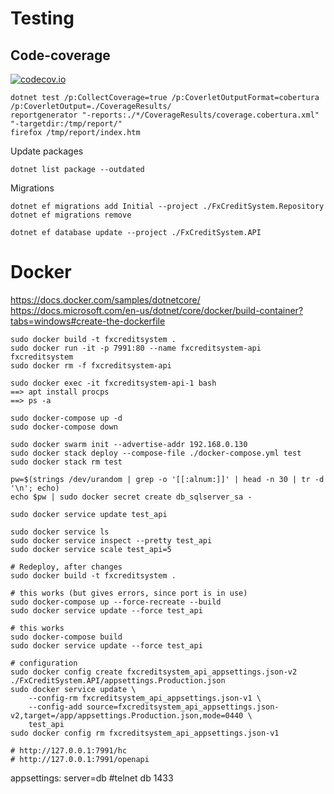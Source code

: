
# Testing

## Code-coverage

[![codecov.io](https://codecov.io/github/wimobiwan/FxCreditSystem/coverage.svg?branch=master)](https://codecov.io/github/wimobiwan/FxCreditSystem?branch=master)


``` pwsh
dotnet test /p:CollectCoverage=true /p:CoverletOutputFormat=cobertura /p:CoverletOutput=./CoverageResults/
reportgenerator "-reports:./*/CoverageResults/coverage.cobertura.xml" "-targetdir:/tmp/report/"
firefox /tmp/report/index.htm
```

Update packages

```
dotnet list package --outdated
```

Migrations

```
dotnet ef migrations add Initial --project ./FxCreditSystem.Repository
dotnet ef migrations remove

dotnet ef database update --project ./FxCreditSystem.API
```

# Docker

https://docs.docker.com/samples/dotnetcore/
https://docs.microsoft.com/en-us/dotnet/core/docker/build-container?tabs=windows#create-the-dockerfile

```
sudo docker build -t fxcreditsystem .
sudo docker run -it -p 7991:80 --name fxcreditsystem-api fxcreditsystem
sudo docker rm -f fxcreditsystem-api

sudo docker exec -it fxcreditsystem-api-1 bash
==> apt install procps
==> ps -a

sudo docker-compose up -d
sudo docker-compose down

sudo docker swarm init --advertise-addr 192.168.0.130
sudo docker stack deploy --compose-file ./docker-compose.yml test
sudo docker stack rm test

pw=$(strings /dev/urandom | grep -o '[[:alnum:]]' | head -n 30 | tr -d '\n'; echo)
echo $pw | sudo docker secret create db_sqlserver_sa -

sudo docker service update test_api

sudo docker service ls
sudo docker service inspect --pretty test_api
sudo docker service scale test_api=5

# Redeploy, after changes
sudo docker build -t fxcreditsystem .

# this works (but gives errors, since port is in use)
sudo docker-compose up --force-recreate --build
sudo docker service update --force test_api

# this works
sudo docker-compose build
sudo docker service update --force test_api

# configuration
sudo docker config create fxcreditsystem_api_appsettings.json-v2 ./FxCreditSystem.API/appsettings.Production.json
sudo docker service update \
    --config-rm fxcreditsystem_api_appsettings.json-v1 \
    --config-add source=fxcreditsystem_api_appsettings.json-v2,target=/app/appsettings.Production.json,mode=0440 \
    test_api
sudo docker config rm fxcreditsystem_api_appsettings.json-v1

# http://127.0.0.1:7991/hc
# http://127.0.0.1:7991/openapi
```


appsettings: server=db  #telnet db 1433